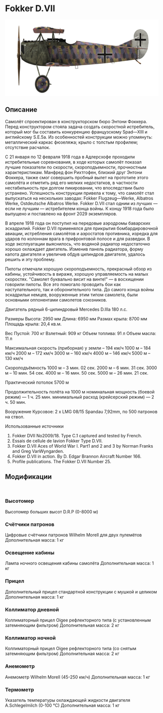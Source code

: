 ﻿# Fokker D.VII

![fokkerd7](../images/fokkerd7.png)

## Описание

Самолёт спроектирован в конструкторском бюро Энтони Фоккера. Перед конструктором стояла задача создать скоростной истребитель, который мог бы составить конкуренцию французскому Spad—XIII и английскому S.E.5a. Из особенностей конструкции можно упомянуть: металлический каркас фюзеляжа; крыло с толстым профилем; отсутствие расчалок.

С 21 января по 12 февраля 1918 года в Адлерсхофе проходили истребительные соревнования, в ходе которых самолёт показал лучшие показатели по скорости, скороподъемности, прочностным характеристикам. Манфред фон Рихтгофен, близкий друг Энтони Фоккера, также смог совершить пробный вылет на прототипе этого самолёта и отметить ряд его мелких недостатков, в частности нестабильность при долгом пикировании, что впоследствии было устранено. Успешность конструкции привела к тому, что самолёт стал выпускаться на нескольких заводах: Fokker Flugzeug—Werke, Albatros Werke, Ostdeutsche Albatros Werke. Fokker D.VII cтал одним из лучших — если не лучшим — истребителем конца войны. К концу 1918 года было выпущено и поставлено на фронт 2029 экземпляров.

В апреле 1918 года он поступил на передовые аэродромы баварских эскадрилий. Fokker D.VII применялся для прикрытия бомбардировочной авиации, истребления самолётов и аэростатов противника, изредка для ударов по колоннам врага в прифронтовой полосе и для разведки. В ходе эксплуатации выяснилось, что водяной радиатор недостаточно хорошо охлаждает двигатель. Изменив панель радиатора, форму капота двигателя и увеличив обдув цилиндров двигателя, удалось решить и эту проблему.

Пилоты отмечали хорошую скороподъемность, прекрасный обзор из кабины, устойчивость в вираже, хорошую управляемость на малых скоростях. "Самолет буквально висит на винте!" — в восхищении говорили пилоты. Все это помогало проводить бои как наступательного, так и оборонительного типа. До самого конца войны эскадрильи немцев, вооруженные этим типом самолета, были основными оппонентами самолетов союзников.


Двигатель рядный 6-цилиндровый Mercedes D.IIIa 180 л.с.

Размеры
Высота: 2950 мм
Длина: 6950 мм
Размах крыла: 8700 мм
Площадь крыла: 20,4 кв.м.

Вес
Пустой: 700 кг
Взлетный: 909 кг
Объем топлива: 91 л
Объем масла: 11 л

Максимальная скорость (приборная)
у земли – 194 км/ч
1000 м – 184 км/ч
2000 м – 172 км/ч
3000 м – 160 км/ч
4000 м – 146 км/ч
5000 м – 130 км/ч

Скороподъёмность
1000 м –  3 мин. 02 сек.
2000 м –  6 мин. 31 сек.
3000 м – 10 мин. 54 сек.
4000 м – 16 мин. 50 сек.
5000 м – 26 мин. 21 сек.

Практический потолок 5700 м

Продолжительность полёта на 1000 м
номинальная мощность (боевой режим) — 1 ч. 25 мин.
минимальный расход (крейсерский режим) — 2 ч. 50 мин.

Вооружение
Курсовое: 2 х LMG 08/15 Spandau 7,92mm, по 500 патронов на ствол.

Использованные источники
1) Fokker DVII No2009/18. Type C.1 captured and tested by French.
2) Essais de cellule de lavion Fokker Type D.VII.
3) Fokker D.VII Aces of World War I. Part1 and 2 and 3 by Norman Franks and Greg VanWyngarden.
4) Fokker D.VII in action. By D. Edgar Brannon Aircraft Number 166.
5) Profile publications. The Fokker D.VII Number 25.

## Модификации
﻿

### Высотомер

Высотомер больших высот D.R.P (0-8000 м)
﻿

### Счётчики патронов

Цифровые счётчики патронов Wilhelm Morell для двух пулемётов
Дополнительная масса: 1 кг﻿

### Освещение кабины

Лампа ночного освещения кабины самолёта
Дополнительная масса: 1 кг
﻿

### Прицел

Дополнительный прицел стандартной конструкции с мушкой и целиком
Дополнительная масса: 1 кг
﻿

### Коллиматор дневной

Коллиматорный прицел Oigee рефлекторного типа (с установленным затемняющим фильтром)
Дополнительная масса: 2 кг
﻿

### Коллиматор ночной

Коллиматорный прицел Oigee рефлекторного типа (со снятым затемняющим фильтром)
Дополнительная масса: 2 кг
﻿

### Анемометр

Анемометр Wilhelm Morell (45-250 км/ч)
Дополнительная масса: 1 кг
﻿

### Термометр

Указатель температуры охлаждающей жидкости двигателя A.Schlegelmilch (0-100 °C)
Дополнительная масса: 1 кг
